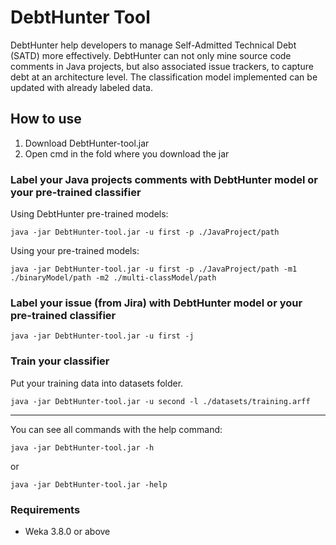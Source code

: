 # DebtHunter Tool

DebtHunter help developers to manage Self-Admitted Technical Debt (SATD) more effectively. DebtHunter can not only mine source code comments in Java projects, but also associated issue trackers, to capture debt at an architecture level. The classification model implemented can be updated with already labeled data.

## How to use
1. Download DebtHunter-tool.jar
2. Open cmd in the fold where you download the jar

### Label your Java projects comments with DebtHunter model or your pre-trained classifier

Using DebtHunter pre-trained models:
```
java -jar DebtHunter-tool.jar -u first -p ./JavaProject/path
```
Using your pre-trained models:
```
java -jar DebtHunter-tool.jar -u first -p ./JavaProject/path -m1 ./binaryModel/path -m2 ./multi-classModel/path
```

### Label your issue (from Jira) with DebtHunter model or your pre-trained classifier

```
java -jar DebtHunter-tool.jar -u first -j 
```

### Train your classifier

Put your training data into datasets folder.
```
java -jar DebtHunter-tool.jar -u second -l ./datasets/training.arff
```
----------------------------------------------------------------
You can see all commands with the help command:

```
java -jar DebtHunter-tool.jar -h
```
or
```
java -jar DebtHunter-tool.jar -help
```

### Requirements
- Weka 3.8.0 or above
